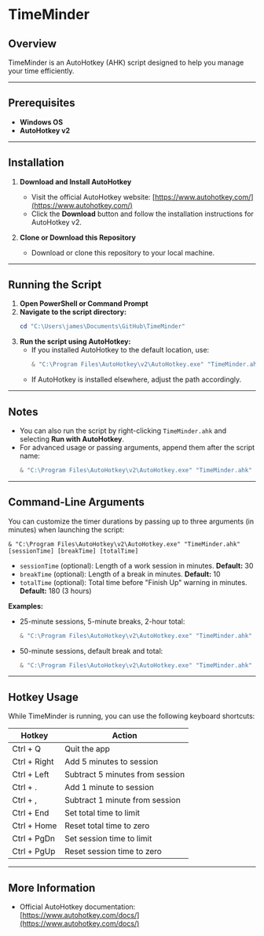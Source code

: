 # TimeMinder

## Overview
TimeMinder is an AutoHotkey (AHK) script designed to help you manage your time efficiently.

---

## Prerequisites
- **Windows OS**
- **AutoHotkey v2**

---

## Installation

1. **Download and Install AutoHotkey**
   - Visit the official AutoHotkey website: [https://www.autohotkey.com/](https://www.autohotkey.com/)
   - Click the **Download** button and follow the installation instructions for AutoHotkey v2.

2. **Clone or Download this Repository**
   - Download or clone this repository to your local machine.

---

## Running the Script

1. **Open PowerShell or Command Prompt**
2. **Navigate to the script directory:**
   ```powershell
   cd "C:\Users\james\Documents\GitHub\TimeMinder"
   ```
3. **Run the script using AutoHotkey:**
   - If you installed AutoHotkey to the default location, use:
     ```powershell
     & "C:\Program Files\AutoHotkey\v2\AutoHotkey.exe" "TimeMinder.ahk"
     ```
   - If AutoHotkey is installed elsewhere, adjust the path accordingly.

---

## Notes
- You can also run the script by right-clicking `TimeMinder.ahk` and selecting **Run with AutoHotkey**.
- For advanced usage or passing arguments, append them after the script name:
  ```powershell
  & "C:\Program Files\AutoHotkey\v2\AutoHotkey.exe" "TimeMinder.ahk" arg1 arg2
  ```

---

## Command-Line Arguments

You can customize the timer durations by passing up to three arguments (in minutes) when launching the script:

```
& "C:\Program Files\AutoHotkey\v2\AutoHotkey.exe" "TimeMinder.ahk" [sessionTime] [breakTime] [totalTime]
```

- `sessionTime` (optional): Length of a work session in minutes. **Default:** 30
- `breakTime` (optional): Length of a break in minutes. **Default:** 10
- `totalTime` (optional): Total time before "Finish Up" warning in minutes. **Default:** 180 (3 hours)

**Examples:**
- 25-minute sessions, 5-minute breaks, 2-hour total:
  ```powershell
  & "C:\Program Files\AutoHotkey\v2\AutoHotkey.exe" "TimeMinder.ahk" 25 5 120
  ```
- 50-minute sessions, default break and total:
  ```powershell
  & "C:\Program Files\AutoHotkey\v2\AutoHotkey.exe" "TimeMinder.ahk" 50
  ```

---

## Hotkey Usage

While TimeMinder is running, you can use the following keyboard shortcuts:

| Hotkey           | Action                        |
|------------------|-------------------------------|
| Ctrl + Q         | Quit the app                  |
| Ctrl + Right     | Add 5 minutes to session      |
| Ctrl + Left      | Subtract 5 minutes from session|
| Ctrl + .         | Add 1 minute to session       |
| Ctrl + ,         | Subtract 1 minute from session|
| Ctrl + End       | Set total time to limit       |
| Ctrl + Home      | Reset total time to zero      |
| Ctrl + PgDn      | Set session time to limit     |
| Ctrl + PgUp      | Reset session time to zero    |

---

## More Information
- Official AutoHotkey documentation: [https://www.autohotkey.com/docs/](https://www.autohotkey.com/docs/) 